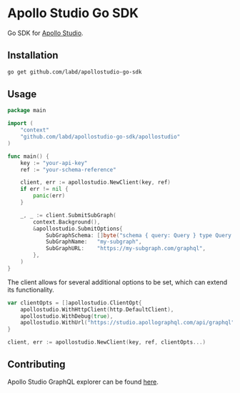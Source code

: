 # Apollo Studio Go SDK

Go SDK for [Apollo Studio](https://studio.apollographql.com/).

## Installation

```bash 
go get github.com/labd/apollostudio-go-sdk
```

## Usage

```go
package main

import (
	"context"
	"github.com/labd/apollostudio-go-sdk/apollostudio"
)

func main() {
	key := "your-api-key"
	ref := "your-schema-reference"

	client, err := apollostudio.NewClient(key, ref)
	if err != nil {
		panic(err)
	}

	_, _ := client.SubmitSubGraph(
		context.Background(),
		&apollostudio.SubmitOptions{
			SubGraphSchema: []byte("schema { query: Query } type Query { hello: String }"),
			SubGraphName:   "my-subgraph",
			SubGraphURL:    "https://my-subgraph.com/graphql",
		},
	)
}
```

The client allows for several additional options to be set, which can extend its functionality.

```go
var clientOpts = []apollostudio.ClientOpt{
    apollostudio.WithHttpClient(http.DefaultClient),
    apollostudio.WithDebug(true),
    apollostudio.WithUrl("https://studio.apollographql.com/api/graphql"),                       
}

client, err := apollostudio.NewClient(key, ref, clientOpts...)

```

## Contributing

Apollo Studio GraphQL explorer can be found [here](https://studio.apollographql.com/public/apollo-platform/variant/main/explorer).
